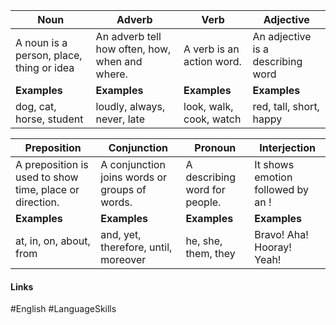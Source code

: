 | Noun                                     | Adverb                                         | Verb                      | Adjective                         |
| ---------------------------------------- | ---------------------------------------------- | ------------------------- | --------------------------------- |
| A noun is a person, place, thing or idea | An adverb tell how often, how, when and where. | A verb is an action word. | An adjective is a describing word |
| **Examples**                             | **Examples**                                   | **Examples**              | **Examples**                      |
| dog, cat, horse, student                 | loudly, always, never, late                    | look, walk, cook, watch   | red, tall, short, happy           |

| Preposition                                             | Conjunction                                   | Pronoun                       | Interjection                      |
| ------------------------------------------------------- | --------------------------------------------- | ----------------------------- | --------------------------------- |
| A preposition is used to show time, place or direction. | A conjunction joins words or groups of words. | A describing word for people. | It shows emotion followed by an ! |
| **Examples**                                            | **Examples**                                  | **Examples**                  | **Examples**                      |
| at, in, on, about, from                                 | and, yet, therefore, until, moreover          | he, she, them, they           | Bravo! Aha! Hooray! Yeah!                                  |


#### Links
#English #LanguageSkills